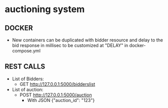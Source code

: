 # auctioning system
## DOCKER
* New containers can be duplicated with bidder resource and delay to the bid response in millisec to be customized at "DELAY" in 
  docker-compose.yml
## REST CALLS
* List of Bidders:
    * GET http://127.0.0.1:5000/bidderslist
* List of auction:
    * POST http://127.0.0.1:5000/auction
        * With JSON {"auction_id": "123"}